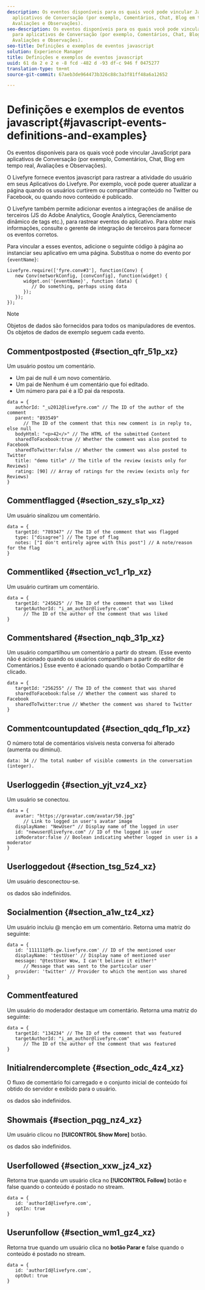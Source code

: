 ```yaml
---
description: Os eventos disponíveis para os quais você pode vincular JavaScript para
  aplicativos de Conversação (por exemplo, Comentários, Chat, Blog em tempo real,
  Avaliações e Observações).
seo-description: Os eventos disponíveis para os quais você pode vincular JavaScript
  para aplicativos de Conversação (por exemplo, Comentários, Chat, Blog em tempo real,
  Avaliações e Observações).
seo-title: Definições e exemplos de eventos javascript
solution: Experience Manager
title: Definições e exemplos de eventos javascript
uuid: 61 da 2 e 2 e -8 fcd -482 d -93 df-c 946 f 0475277
translation-type: tm+mt
source-git-commit: 67aeb3de964473b326c88c3a3f81ff48a6a12652

---
```



# Definições e exemplos de eventos javascript{#javascript-events-definitions-and-examples}

Os eventos disponíveis para os quais você pode vincular JavaScript para aplicativos de Conversação (por exemplo, Comentários, Chat, Blog em tempo real, Avaliações e Observações).

O Livefyre fornece eventos javascript para rastrear a atividade do usuário em seus Aplicativos do Livefyre. Por exemplo, você pode querer atualizar a página quando os usuários curtirem ou compartilhar conteúdo no Twitter ou Facebook, ou quando novo conteúdo é publicado.

O Livefyre também permite adicionar eventos a integrações de análise de terceiros (JS do Adobe Analytics, Google Analytics, Gerenciamento dinâmico de tags etc.), para rastrear eventos do aplicativo. Para obter mais informações, consulte o gerente de integração de terceiros para fornecer os eventos corretos.

Para vincular a esses eventos, adicione o seguinte código à página ao instanciar seu aplicativo em uma página. Substitua o nome do evento por `{eventName}`:

```
Livefyre.require(['fyre.conv#3'], function(Conv) { 
   new Conv(networkConfig, [convConfig], function(widget) { 
      widget.on('{eventName}', function (data) { 
         // Do something, perhaps using data 
      }); 
   }); 
});
```

>[!NOTE]
>
>Objetos de dados são fornecidos para todos os manipuladores de eventos. Os objetos de dados de exemplo seguem cada evento.

## Commentpostposted {#section_qfr_51p_xz}

Um usuário postou um comentário.

* Um pai de null é um novo comentário.
* Um pai de Nenhum é um comentário que foi editado.
* Um número para pai é a ID pai da resposta.

```
data = { 
   authorId: "_u2012@livefyre.com" // The ID of the author of the comment  
   parent: "893549"  
      // The ID of the comment that this new comment is in reply to, else null 
   bodyHtml: "<p>42</>" // The HTML of the submitted Content 
   sharedToFacebook:true // Whether the comment was also posted to Facebook 
   sharedToTwitter:false // Whether the comment was also posted to Twitter 
   title: "demo title" // The title of the review (exists only for Reviews) 
   rating: [90] // Array of ratings for the review (exists only for Reviews) 
} 
```

## Commentflagged {#section_szy_s1p_xz}

Um usuário sinalizou um comentário.

```
data = { 
   targetId: "789347" // The ID of the comment that was flagged 
   type: ["disagree"] // The type of flag 
   notes: ["I don't entirely agree with this post"] // A note/reason for the flag 
}
```

## Commentliked {#section_vc1_r1p_xz}

Um usuário curtiram um comentário.

```
data = { 
   targetId: "245625" // The ID of the comment that was liked 
   targetAuthorId: "i_am_author@livefyre.com"  
      // The ID of the author of the comment that was liked 
} 
```

## Commentshared {#section_nqb_31p_xz}

Um usuário compartilhou um comentário a partir do stream. (Esse evento não é acionado quando os usuários compartilham a partir do editor de Comentários.) Esse evento é acionado quando o botão Compartilhar é clicado.

```
data = { 
   targetId: "256255" // The ID of the comment that was shared 
   sharedToFacebook:false // Whether the comment was shared to Facebook 
   sharedToTwitter:true // Whether the comment was shared to Twitter 
}
```

## Commentcountupdated {#section_qdq_f1p_xz}

O número total de comentários visíveis nesta conversa foi alterado (aumenta ou diminui).

```
data: 34 // The total number of visible comments in the conversation (integer). 
```

## Userloggedin {#section_yjt_vz4_xz}

Um usuário se conectou.

```
data = { 
   avatar: "https://gravatar.com/avatar/50.jpg"  
      // Link to logged in user's avatar image 
   displayName: "NewUser" // Display name of the logged in user 
   id: "newuser@livefyre.com" // ID of the logged in user 
   isModerator:false // Boolean indicating whether logged in user is a moderator 
}
```

## Userloggedout {#section_tsg_5z4_xz}

Um usuário desconectou-se.

os dados são indefinidos.

## Socialmention {#section_a1w_tz4_xz}

Um usuário incluiu @ menção em um comentário. Retorna uma matriz do seguinte:

```
data = { 
   id: '111111@fb.gw.livefyre.com' // ID of the mentioned user 
   displayName: 'testUser' // Display name of mentioned user 
   message: "@testUser Wow, I can't believe it either!"  
      // Message that was sent to the particular user 
   provider: 'twitter' // Provider to which the mention was shared 
} 
```

## Commentfeatured

Um usuário do moderador destaque um comentário. Retorna uma matriz do seguinte:

```
data = { 
   targetId: "134234" // The ID of the comment that was featured 
   targetAuthorId: "i_am_author@livefyre.com"  
      // The ID of the author of the comment that was featured 
}
```

## Initialrendercomplete {#section_odc_4z4_xz}

O fluxo de comentário foi carregado e o conjunto inicial de conteúdo foi obtido do servidor e exibido para o usuário.

os dados são indefinidos.

## Showmais {#section_pqg_nz4_xz}

Um usuário clicou no **[!UICONTROL Show More]** botão.

os dados são indefinidos.

## Userfollowed {#section_xxw_jz4_xz}

Retorna true quando um usuário clica no **[!UICONTROL Follow]** botão e false quando o conteúdo é postado no stream.

```
data = { 
   id: 'authorId@livefyre.com', 
   optIn: true 
}
```

## Userunfollow {#section_wm1_gz4_xz}

Retorna true quando um usuário clica no **botão Parar e** false quando o conteúdo é postado no stream.

```
data = { 
   id: 'authorId@livefyre.com', 
   optOut: true 
}
```

